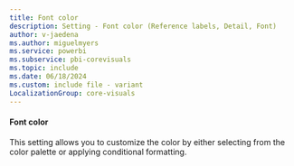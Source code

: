 ```yaml
---
title: Font color
description: Setting - Font color (Reference labels, Detail, Font)
author: v-jaedena
ms.author: miguelmyers
ms.service: powerbi
ms.subservice: pbi-corevisuals
ms.topic: include
ms.date: 06/18/2024
ms.custom: include file - variant
LocalizationGroup: core-visuals
---
```

#### Font color

This setting allows you to customize the color by either selecting from the color palette or applying conditional formatting.
